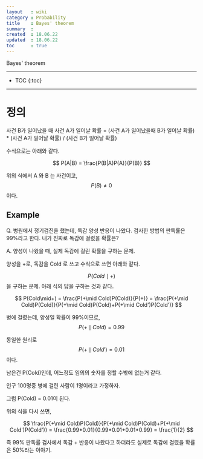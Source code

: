 ```yaml
---
layout   : wiki
category : Probability
title    : Bayes' theorem
summary  : 
created  : 18.06.22
updated  : 18.06.22
toc      : true
---
```


Bayes' theorem

* * *

* TOC
 {:toc}

* * *

# 정의

사건 B가 일어났을 때 사건 A가 일어날 확률 = (사건 A가 일어났을때 B가 일어날 확률) * (사건 A가 일어날 확률) / (사건 B가 일어날 확률)

수식으로는 아래와 같다.

$$ P(A|B) = \frac{P(B|A)P(A)}{P(B)} $$

위의 식에서 A 와 B 는 사건이고, $$ P(B) \neq 0 $$ 이다.

## Example

Q. 병원에서 정기검진을 했는데, 독감 양성 반응이 나왔다. 검사한 방법의 판독률은 99%라고 한다. 내가 진짜로 독감에 걸렸을 확률은?

A. 양성이 나왔을 때, 실제 독감에 걸린 확률을 구하는 문제.

양성을 +로, 독감을 Cold 로 쓰고 수식으로 쓰면 아래와 같다.

$$ P(Cold\mid+) $$ 을 구하는 문제. 아래 식의 답을 구하는 것과 같다.

$$ P(Cold\mid+) = \frac{P(+\mid Cold)P(Cold)}{P(+)} = \frac{P(+\mid Cold)P(Cold)}{P(+\mid Cold)P(Cold)+P(+\mid Cold')P(Cold')} $$

병에 걸렸는데, 양성일 확률이 99%이므로, $$ P(+\mid Cold) = 0.99 $$

동일한 원리로 $$ P(+\mid Cold') = 0.01 $$ 이다.

남은건 P(Cold)인데, 어느정도 임의의 숫자를 정할 수밖에 없는거 같다.

인구 100명중 병에 걸린 사람이 1명이라고 가정하자.

그럼 P(Cold) = 0.01이 된다.

위의 식을 다시 쓰면,

$$ \frac{P(+\mid Cold)P(Cold)}{P(+\mid Cold)P(Cold)+P(+\mid Cold')P(Cold')} = \frac{0.99*0.01}{0.99*0.01+0.01*0.99} = \frac{1}{2} $$

즉 99% 판독률 검사에서 독감 + 반응이 나왔다고 하더라도 실제로 독감에 걸렸을 확률은 50%라는 이야기.